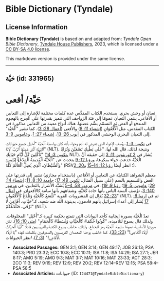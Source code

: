 # Bible Dictionary (Tyndale)

## License Information

**Bible Dictionary (Tyndale)** is based on and adapted from: _Tyndale Open Bible Dictionary_, [Tyndale House Publishers](https://tyndaleopenresources.com/), 2023, which is licensed under a [CC BY-SA 4.0 license](https://creativecommons.org/licenses/by-sa/4.0/legalcode.en).

This markdown version is provided under the same license.



--------------------------------

## حَيَّة (id: 331965)

حَيَّة/ أفعى
============

ثعبان أو وحش بحري. يستخدم الكتاب المقدَّس عدة كلمات مختلفة للإشارة إلى الثعابين أو الأفاعي. ينتمي الثعبان عمومًا إلى فئة الزواحف التي تتميز بقدرتها على الجرح بالهجوم المندفع أو العض ثم التسمّم بسُّم عضتها. هناك أنواع معينة من الثعابين مذكورة في الكتاب المقدس، مثل ٱلْأُفْعُوَانِ ([إشعياء 11: 8](https://ref.ly/Isa11:8)) والأفعى ([أعمال 28: 3](https://ref.ly/Acts28:3)). كما تشير "ٱلْحَيَّة" إلى الثعبان البحري الوحشي المذكور في [أيوب 26: 13](https://ref.ly/Job26:13)، [إشعياء 27: 1](https://ref.ly/Isa27:1)، و[عاموس 9: 3](https://ref.ly/Amos9:3).

في [تكوين 3: 1](https://ref.ly/Gen3:1)، يوُصف الإغواء الذي تعرض له آدم وحواء بأنه كان بواسطة ٱلْحَيَّة "أَحْيَل جَمِيعِ حَيَوَانَاتِ ٱلْبَرِّيَّةِ ٱلَّتِي عَمِلَهَا ٱلرَّبُّ ٱلْإِلَهُ" (NLT). ونتيجة لذلك، قال الله لها، "عَلَى بَطْنِكِ تَسْعَيْنَ وَتُرَابًا تَأْكُلِينَ كُلَّ أَيَّامِ حَيَاتِكِ" ([تكوين 3: 14،](https://ref.ly/Gen3:14) NLT). يُشار في [2 كورنثوس 11: 3](https://ref.ly/2Cor11:3) إلى حقيقة أنَّ الْحَيَّةُ خدعت حواء بمكرها، و[رؤيا 12: 9](https://ref.ly/Rev12:9) يتحدث عن "ٱلْحَيَّةُ ٱلْقَدِيمَةُ ٱلْمَدْعُوُّ إِبْلِيسَ وَٱلشَّيْطَانَ، ٱلَّذِي يُضِلُّ ٱلْعَالَمَ كُلَّهُ" (RSV؛ انظر أيضًا [رؤيا 12: 14–15](https://ref.ly/Rev12:14-Rev12:15) و[20: 2](https://ref.ly/Rev20:2)).

 معظم الشواهد الكتابيّة عن الثعابين أو الأفاعي (باستخدام مجازي) تشير إلى قدرتها على العض والتسميم بالسم (على سبيل المثال، [تكوين 49: 17](https://ref.ly/Gen49:17)؛ [جامعة 10: 8، 11](https://ref.ly/Eccl10:8)؛ [إشعياء 14: 29](https://ref.ly/Isa14:29)؛ [عاموس 5: 19](https://ref.ly/Amos5:19)؛ [رؤيا 9: 19](https://ref.ly/Rev9:19)). في [مزمور 58: 4–5](https://ref.ly/Ps58:4-Ps58:5) يُشبَّه الأشرار بالثعابين. في [مزمور 140: 3](https://ref.ly/Ps140:3)، توُصف ألسنة الناس بأنها حادة كَحَيَّةٍ، وشفاههم بأنها سامة كالأفعوان. في [أمثال 23: 32](https://ref.ly/Prov23:32) يُقال إن المشروبات القوية "تَلْسَعُ كَٱلْحَيَّةِ وَتَلْدَغُ كَٱلْأُفْعُوانِ" (NLT). ثم في [إرميا 8: 17](https://ref.ly/Jer8:17) يُشار إلى أعداء إسرائيل بأنهم قادمون، بدينونة الله ضد شعبه، كـ"حَيَّاتٍ، أَفَاعِيَ لَا تُرْقَى، فَتَلْدَغُكُمْ" (NLT).

تعدّ الْحَيَّة بصورة إيجابية كأحد اليوانات التي تتمتع بحكمة كبيرة كـ"أَحْيَل" المخلوقات. ولذلك قال يسوع لتلاميذه، "كُونُوا حُكَمَاءَ كَٱلْحَيَّاتِ وَبُسَطَاءَ كَٱلْحَمَامِ" ([متى 10: 16](https://ref.ly/Matt10:16)). لكن صورتها الأساسية عمومًا سلبية. ٱلْحَيَّة رمز للخداع. ولذلك، خاطب يسوع الكتبة والفريسيين قائلًا "أَيُّهَا ٱلْحَيَّاتُ أَوْلَادَ ٱلْأَفَاعِي!" ([23: 33](https://ref.ly/Matt23:33)). كما خاطب يوحنا المعمدان الفريسيين والصدوقيين بكلمات كهذه "يَا أَوْلَادَ ٱلْأَفَاعِي!" ([3: 7](https://ref.ly/Matt3:7)). *انظر* الحيوانات.

* **Associated Passages:** GEN 3:1; GEN 3:14; GEN 49:17; JOB 26:13; PSA 140:3; PRO 23:32; ECC 10:8; ECC 10:11; ISA 11:8; ISA 14:29; ISA 27:1; JER 8:17; AMO 5:19; AMO 9:3; MAT 3:7; MAT 10:16; MAT 23:33; ACT 28:3; 2CO 11:3; REV 9:19; REV 12:9; REV 20:2; REV 12:14–REV 12:15; PSA 58:4–PSA 58:5
* **Associated Articles:** حيوانات (ID: `124471@TyndaleBibleDictionary`)

